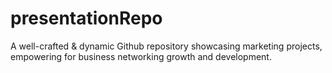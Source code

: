 # presentationRepo

A well-crafted & dynamic Github repository showcasing marketing projects, empowering for business networking growth and development.
